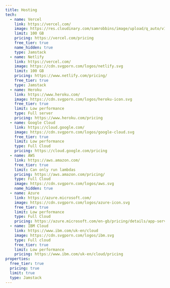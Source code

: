 ```yaml
---
title: Hosting
tech:
  - name: Vercel
    link: https://vercel.com/
    image: https://res.cloudinary.com/samrobbins/image/upload/q_auto/v1597140162/Vercel_zgou38.svg
    limit: 100 GB
    pricing: https://vercel.com/pricing
    free_tier: true
    name_hidden: true
    type: Jamstack
  - name: Netlify
    link: https://vercel.com/
    image: https://cdn.svgporn.com/logos/netlify.svg
    limit: 100 GB
    pricing: https://www.netlify.com/pricing/
    free_tier: true
    type: Jamstack
  - name: Heroku
    link: https://www.heroku.com/
    image: https://cdn.svgporn.com/logos/heroku-icon.svg
    free_tier: true
    limit: Low performance
    type: Full server
    pricing: https://www.heroku.com/pricing
  - name: Google Cloud
    link: https://cloud.google.com/
    image: https://cdn.svgporn.com/logos/google-cloud.svg
    free_tier: true
    limit: Low performance
    type: Full Cloud
    pricing: https://cloud.google.com/pricing
  - name: AWS
    link: https://aws.amazon.com/
    free_tier: true
    limit: Can only run lambdas
    pricing: https://aws.amazon.com/pricing/
    type: Full Cloud
    image: https://cdn.svgporn.com/logos/aws.svg
    name_hidden: true
  - name: Azure
    link: https://azure.microsoft.com/
    image: https://cdn.svgporn.com/logos/azure-icon.svg
    free_tier: true
    limit: Low performance
    type: Full Cloud
    pricing: https://azure.microsoft.com/en-gb/pricing/details/app-service/linux/
  - name: IBM Cloud
    link: https://www.ibm.com/uk-en/cloud
    image: https://cdn.svgporn.com/logos/ibm.svg
    type: Full cloud
    free_tier: true
    limit: Low performance
    pricing: https://www.ibm.com/uk-en/cloud/pricing
properties:
  free_tier: true
  pricing: true
  limit: true
  type: Jamstack
---
```

